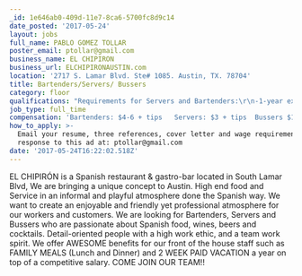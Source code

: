 ```yaml
---
_id: 1e646ab0-409d-11e7-8ca6-5700fc8d9c14
date_posted: '2017-05-24'
layout: jobs
full_name: PABLO GOMEZ TOLLAR
poster_email: ptollar@gmail.com
business_name: EL CHIPIRON
business_url: ELCHIPIRONAUSTIN.com
location: '2717 S. Lamar Blvd. Ste# 1085. Austin, TX. 78704'
title: Bartenders/Servers/ Bussers
category: floor
qualifications: "Requirements for Servers and Bartenders:\r\n-1-year experience in full service restaurants.\r\n-TABC Certification and state approved food handler permit, registered with the City of Austin.\r\n-Proven history of ability to work well within a team structure.\r\n-Proficient communication in English. Spanish is a plus."
job_type: full_time
compensation: 'Bartenders: $4-6 + tips   Servers: $3 + tips  Bussers $12'
how_to_apply: >-
  Email your resume, three references, cover letter and wage requirements in
  response to this ad at: ptollar@gmail.com
date: '2017-05-24T16:22:02.518Z'
---
```

EL CHIPIRÓN is a Spanish restaurant & gastro-bar located in South Lamar Blvd, We are bringing a unique concept to Austin. High end food and Service in an informal and playful atmosphere done the Spanish way. We want to create an enjoyable and friendly yet professional atmosphere for our workers and customers.
We are looking for Bartenders, Servers and Bussers who are passionate about Spanish food, wines, beers and cocktails. Detail-oriented people with a high work ethic, and a team work spirit.
We offer AWESOME benefits for our front of the house staff such as FAMILY MEALS (Lunch and Dinner) and 2 WEEK PAID VACATION a year on top of a competitive salary.
COME JOIN OUR TEAM!!
